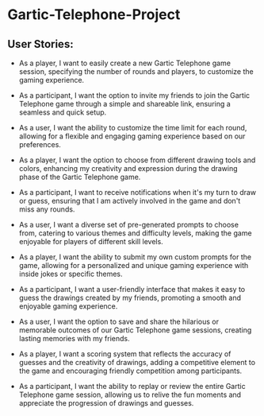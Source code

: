 # Gartic-Telephone-Project

## User Stories:

- As a player, I want to easily create a new Gartic Telephone game session, specifying the number of rounds and players, to customize the gaming experience.

- As a participant, I want the option to invite my friends to join the Gartic Telephone game through a simple and shareable link, ensuring a seamless and quick setup.

- As a user, I want the ability to customize the time limit for each round, allowing for a flexible and engaging gaming experience based on our preferences.

- As a player, I want the option to choose from different drawing tools and colors, enhancing my creativity and expression during the drawing phase of the Gartic Telephone game.

- As a participant, I want to receive notifications when it's my turn to draw or guess, ensuring that I am actively involved in the game and don't miss any rounds.

- As a user, I want a diverse set of pre-generated prompts to choose from, catering to various themes and difficulty levels, making the game enjoyable for players of different skill levels.

- As a player, I want the ability to submit my own custom prompts for the game, allowing for a personalized and unique gaming experience with inside jokes or specific themes.

- As a participant, I want a user-friendly interface that makes it easy to guess the drawings created by my friends, promoting a smooth and enjoyable gaming experience.

- As a user, I want the option to save and share the hilarious or memorable outcomes of our Gartic Telephone game sessions, creating lasting memories with my friends.

- As a player, I want a scoring system that reflects the accuracy of guesses and the creativity of drawings, adding a competitive element to the game and encouraging friendly competition among participants.

- As a participant, I want the ability to replay or review the entire Gartic Telephone game session, allowing us to relive the fun moments and appreciate the progression of drawings and guesses.
